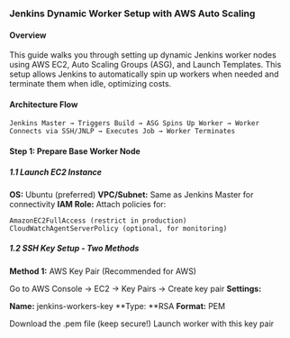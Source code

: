 ### Jenkins Dynamic Worker Setup with AWS Auto Scaling
#### Overview
This guide walks you through setting up dynamic Jenkins worker nodes using AWS EC2, Auto Scaling Groups (ASG), and Launch Templates. This setup allows Jenkins to automatically spin up workers when needed and terminate them when idle, optimizing costs.
#### Architecture Flow
```
Jenkins Master → Triggers Build → ASG Spins Up Worker → Worker Connects via SSH/JNLP → Executes Job → Worker Terminates
```
#### Step 1: Prepare Base Worker Node
##### 1.1 Launch EC2 Instance

**OS:** Ubuntu (preferred)
**VPC/Subnet:** Same as Jenkins Master for connectivity
**IAM Role:** Attach policies for:
```
AmazonEC2FullAccess (restrict in production)
CloudWatchAgentServerPolicy (optional, for monitoring)
```


##### 1.2 SSH Key Setup - Two Methods
**Method 1:** AWS Key Pair (Recommended for AWS)

Go to AWS Console → EC2 → Key Pairs → Create key pair
**Settings:**

**Name:** jenkins-workers-key
**Type: **RSA
**Format:** PEM


Download the .pem file (keep secure!)
Launch worker with this key pair
